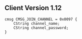 ## Client Version 1.12

```rust,ignore
cmsg CMSG_JOIN_CHANNEL = 0x0097 {
    CString channel_name;    
    CString channel_password;    
}

```
